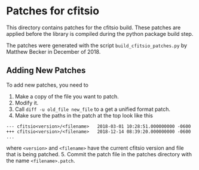 # Patches for cfitsio

This directory contains patches for the cfitsio build. These patches
are applied before the library is compiled during the python package
build step.

The patches were generated with the script `build_cfitsio_patches.py` by
Matthew Becker in December of 2018.

## Adding New Patches

To add new patches, you need to

1. Make a copy of the file you want to patch.
2. Modify it.
3. Call `diff -u old_file new_file` to a get a unified format patch.
4. Make sure the paths in the patch at the top look like this

  ```
  --- cfitsio<version>/<filename>	2018-03-01 10:28:51.000000000 -0600
  +++ cfitsio<version>/<filename>	2018-12-14 08:39:20.000000000 -0600
  ...
  ```

  where `<version>` and `<filename>` have the current cfitsio version and
  file that is being patched.
5. Commit the patch file in the patches directory with the name `<filename>.patch`.
